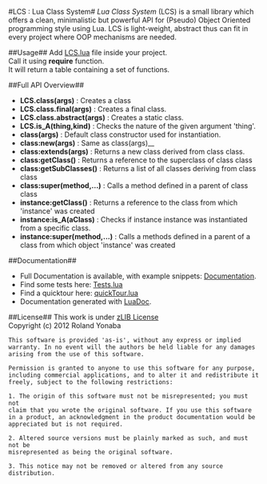#LCS : Lua Class System#
*Lua Class System* (LCS) is a small library which offers a clean, minimalistic but powerful API for (Pseudo) Object Oriented programming style using Lua.
LCS is light-weight, abstract thus can fit in every project where OOP mechanisms are needed.

  
##Usage##
Add [LCS.lua](https://github.com/Yonaba/Lua-Class-System/blob/master/LCS.lua) file inside your project.<br/>
Call it using __require__ function.</br>
It will return a table containing a set of functions.
	
##Full API Overview##
* __LCS.class(args)__  : Creates a class
* __LCS.class.final(args)__  : Creates a final class.
* __LCS.class.abstract(args)__  : Creates a static class.
* __LCS.is_A(thing,kind)__  : Checks the nature of the given argument 'thing'.
* __class(args)__ : Default class constructor used for instantiation.
* __class:new(args)__ : Same as class(args)__
* __class:extends(args)__ : Returns a new class derived from class class.
* __class:getClass()__ : Returns a reference to the superclass of class class 
* __class:getSubClasses()__ : Returns a list of all classes deriving from class class 
* __class:super(method,...)__ : Calls a method defined in a parent of class class
* __instance:getClass()__ : Returns a reference to the class from which 'instance' was created
* __instance:is_A(aClass)__ : Checks if instance instance was instantiated from a specific class.
* __instance:super(method,...)__ : Calls a methods defined in a parent of a class from which object 'instance' was created 
		
##Documentation##
* Full Documentation is available, with example snippets: [Documentation][].
* Find some tests here: [Tests.lua][]
* Find a quicktour here: [quickTour.lua][]
* Documentation generated with [LuaDoc][].

		
##License##
This work is under [zLIB License][]<br/>
Copyright (c) 2012 Roland Yonaba

    This software is provided 'as-is', without any express or implied
    warranty. In no event will the authors be held liable for any damages
    arising from the use of this software.

    Permission is granted to anyone to use this software for any purpose,
    including commercial applications, and to alter it and redistribute it
    freely, subject to the following restrictions:

    1. The origin of this software must not be misrepresented; you must not
    claim that you wrote the original software. If you use this software
    in a product, an acknowledgment in the product documentation would be
    appreciated but is not required.

    2. Altered source versions must be plainly marked as such, and must not be
    misrepresented as being the original software.

    3. This notice may not be removed or altered from any source
    distribution.

[Documentation]: https://github.com/Yonaba/Lua-Class-System/tree/master/docs
[Tests.lua]: https://github.com/Yonaba/Lua-Class-System/blob/master/tests.lua
[quickTour.lua]: https://github.com/Yonaba/Lua-Class-System/blob/master/quickTour.lua
[LuaDoc]: http://keplerproject.github.com/luadoc/
[zLIB License]: http://www.opensource.org/licenses/zlib-license.php